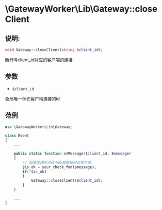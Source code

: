 # \GatewayWorker\Lib\Gateway::closeClient

## 说明:
```php
void Gateway::closeClient(string $client_id);
```

断开与client_id对应的客户端的连接


## 参数

* ```$client_id```

全局唯一标识客户端连接的id

## 范例
```php
use \GatewayWorker\Lib\Gateway;

class Event
{
    ...

    public static function onMessage($client_id, $message)
    {
        // 如果传递的消息不ok就踢掉对应客户端
        $is_ok = your_check_fun($message);
        if(!$is_ok)
        {
            Gateway::closeClient($client_id);
        }
    }

    ...
}
```

